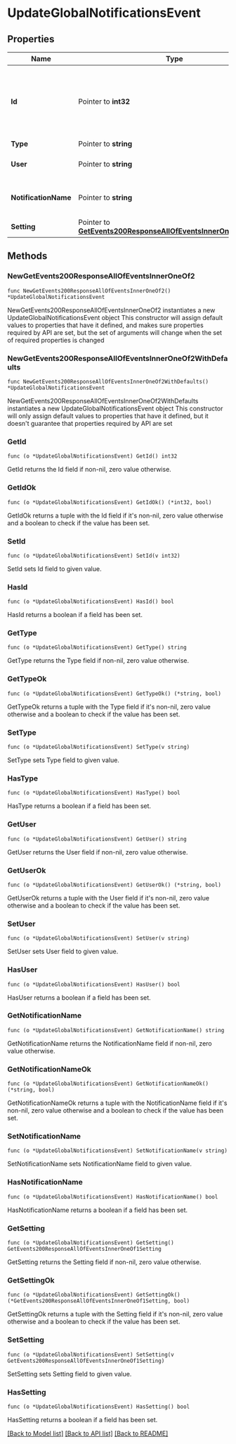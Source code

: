# UpdateGlobalNotificationsEvent

## Properties

Name | Type | Description | Notes
------------ | ------------- | ------------- | -------------
**Id** | Pointer to **int32** | The ID of the event. Events appear in increasing order but may not be consecutive.  | [optional] 
**Type** | Pointer to **string** |  | [optional] 
**User** | Pointer to **string** | The Zulip API email of the user.  | [optional] 
**NotificationName** | Pointer to **string** | Name of the changed notification setting.  | [optional] 
**Setting** | Pointer to [**GetEvents200ResponseAllOfEventsInnerOneOf1Setting**](GetEvents200ResponseAllOfEventsInnerOneOf1Setting.md) |  | [optional] 

## Methods

### NewGetEvents200ResponseAllOfEventsInnerOneOf2

`func NewGetEvents200ResponseAllOfEventsInnerOneOf2() *UpdateGlobalNotificationsEvent`

NewGetEvents200ResponseAllOfEventsInnerOneOf2 instantiates a new UpdateGlobalNotificationsEvent object
This constructor will assign default values to properties that have it defined,
and makes sure properties required by API are set, but the set of arguments
will change when the set of required properties is changed

### NewGetEvents200ResponseAllOfEventsInnerOneOf2WithDefaults

`func NewGetEvents200ResponseAllOfEventsInnerOneOf2WithDefaults() *UpdateGlobalNotificationsEvent`

NewGetEvents200ResponseAllOfEventsInnerOneOf2WithDefaults instantiates a new UpdateGlobalNotificationsEvent object
This constructor will only assign default values to properties that have it defined,
but it doesn't guarantee that properties required by API are set

### GetId

`func (o *UpdateGlobalNotificationsEvent) GetId() int32`

GetId returns the Id field if non-nil, zero value otherwise.

### GetIdOk

`func (o *UpdateGlobalNotificationsEvent) GetIdOk() (*int32, bool)`

GetIdOk returns a tuple with the Id field if it's non-nil, zero value otherwise
and a boolean to check if the value has been set.

### SetId

`func (o *UpdateGlobalNotificationsEvent) SetId(v int32)`

SetId sets Id field to given value.

### HasId

`func (o *UpdateGlobalNotificationsEvent) HasId() bool`

HasId returns a boolean if a field has been set.

### GetType

`func (o *UpdateGlobalNotificationsEvent) GetType() string`

GetType returns the Type field if non-nil, zero value otherwise.

### GetTypeOk

`func (o *UpdateGlobalNotificationsEvent) GetTypeOk() (*string, bool)`

GetTypeOk returns a tuple with the Type field if it's non-nil, zero value otherwise
and a boolean to check if the value has been set.

### SetType

`func (o *UpdateGlobalNotificationsEvent) SetType(v string)`

SetType sets Type field to given value.

### HasType

`func (o *UpdateGlobalNotificationsEvent) HasType() bool`

HasType returns a boolean if a field has been set.

### GetUser

`func (o *UpdateGlobalNotificationsEvent) GetUser() string`

GetUser returns the User field if non-nil, zero value otherwise.

### GetUserOk

`func (o *UpdateGlobalNotificationsEvent) GetUserOk() (*string, bool)`

GetUserOk returns a tuple with the User field if it's non-nil, zero value otherwise
and a boolean to check if the value has been set.

### SetUser

`func (o *UpdateGlobalNotificationsEvent) SetUser(v string)`

SetUser sets User field to given value.

### HasUser

`func (o *UpdateGlobalNotificationsEvent) HasUser() bool`

HasUser returns a boolean if a field has been set.

### GetNotificationName

`func (o *UpdateGlobalNotificationsEvent) GetNotificationName() string`

GetNotificationName returns the NotificationName field if non-nil, zero value otherwise.

### GetNotificationNameOk

`func (o *UpdateGlobalNotificationsEvent) GetNotificationNameOk() (*string, bool)`

GetNotificationNameOk returns a tuple with the NotificationName field if it's non-nil, zero value otherwise
and a boolean to check if the value has been set.

### SetNotificationName

`func (o *UpdateGlobalNotificationsEvent) SetNotificationName(v string)`

SetNotificationName sets NotificationName field to given value.

### HasNotificationName

`func (o *UpdateGlobalNotificationsEvent) HasNotificationName() bool`

HasNotificationName returns a boolean if a field has been set.

### GetSetting

`func (o *UpdateGlobalNotificationsEvent) GetSetting() GetEvents200ResponseAllOfEventsInnerOneOf1Setting`

GetSetting returns the Setting field if non-nil, zero value otherwise.

### GetSettingOk

`func (o *UpdateGlobalNotificationsEvent) GetSettingOk() (*GetEvents200ResponseAllOfEventsInnerOneOf1Setting, bool)`

GetSettingOk returns a tuple with the Setting field if it's non-nil, zero value otherwise
and a boolean to check if the value has been set.

### SetSetting

`func (o *UpdateGlobalNotificationsEvent) SetSetting(v GetEvents200ResponseAllOfEventsInnerOneOf1Setting)`

SetSetting sets Setting field to given value.

### HasSetting

`func (o *UpdateGlobalNotificationsEvent) HasSetting() bool`

HasSetting returns a boolean if a field has been set.


[[Back to Model list]](../README.md#documentation-for-models) [[Back to API list]](../README.md#documentation-for-api-endpoints) [[Back to README]](../README.md)


